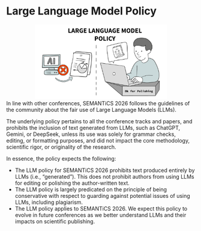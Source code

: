 # Large Language Model Policy
<div style="text-align: center;">
  <img src="../img/llm.png" style="width: 70%; height: auto;" alt="">
</div>
In line with other conferences, SEMANTiCS 2026 follows the guidelines of the community about the fair use of Large Language Models (LLMs).

The underlying policy pertains to all the conference tracks and papers, and prohibits the inclusion of text generated from LLMs, such as ChatGPT, Gemini, or DeepSeek, unless its use was solely for grammar checks, editing, or formatting purposes, and did not impact the core methodology, scientific rigor, or originality of the research. 

In essence, the policy expects the following:

- The LLM policy for SEMANTiCS 2026 prohibits text produced entirely by LLMs (i.e., “generated”). This does not prohibit authors from using LLMs for editing or polishing the author-written text.
- The LLM policy is largely predicated on the principle of being conservative with respect to guarding against potential issues of using LLMs, including plagiarism.
- The LLM policy applies to SEMANTiCS 2026. We expect this policy to evolve in future conferences as we better understand LLMs and their impacts on scientific publishing.

